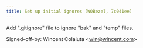 ```yaml
---
title: Set up initial ignores (WOBezel, 7c041ee)
---
```


Add ".gitignore" file to ignore "bak" and "temp" files.

Signed-off-by: Wincent Colaiuta &lt;win@wincent.com&gt;
